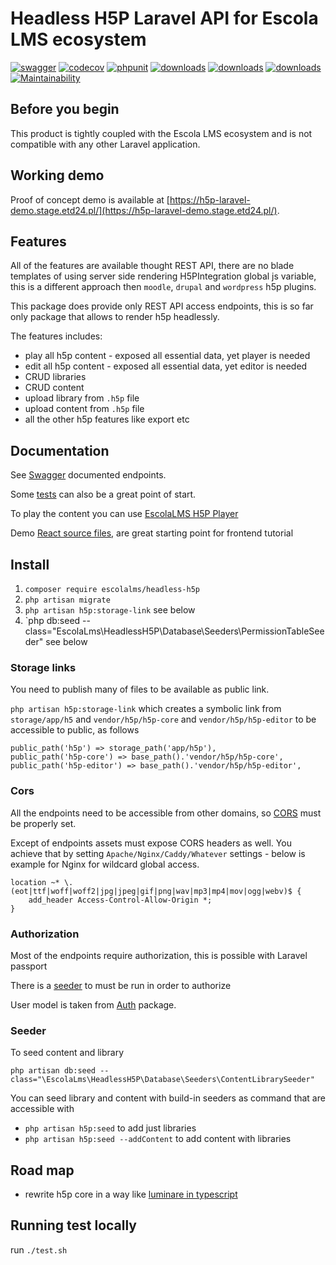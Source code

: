 # Headless H5P Laravel API for Escola LMS ecosystem

[![swagger](https://img.shields.io/badge/documentation-swagger-green)](https://escolalms.github.io/H5P/)
[![codecov](https://codecov.io/gh/EscolaLMS/H5P/branch/main/graph/badge.svg?token=ci4VPQbrOI)](https://codecov.io/gh/EscolaLMS/H5P)
[![phpunit](https://github.com/EscolaLMS/H5P/actions/workflows/test.yml/badge.svg)](https://github.com/EscolaLMS/Core/actions/workflows/test.yml)
[![downloads](https://img.shields.io/packagist/dt/escolalms/headless-h5p)](https://packagist.org/packages/escolalms/headless-h5p)
[![downloads](https://img.shields.io/packagist/v/escolalms/headless-h5p)](https://packagist.org/packages/escolalms/headless-h5p)
[![downloads](https://img.shields.io/packagist/l/escolalms/headless-h5p)](https://packagist.org/packages/escolalms/headless-h5p)
[![Maintainability](https://api.codeclimate.com/v1/badges/6316e8dc93a06d28c6a0/maintainability)](https://codeclimate.com/github/EscolaLMS/H5P/maintainability)

## Before you begin
This product is tightly coupled with the Escola LMS ecosystem and is not compatible with any other Laravel application.

## Working demo

Proof of concept demo is available at [https://h5p-laravel-demo.stage.etd24.pl/](https://h5p-laravel-demo.stage.etd24.pl/).

## Features

All of the features are available thought REST API, there are no blade templates of using server side rendering H5PIntegration global js variable, this is a different approach then `moodle`, `drupal` and `wordpress` h5p plugins.

This package does provide only REST API access endpoints, this is so far only package that allows to render h5p headlessly.

The features includes:

- play all h5p content - exposed all essential data, yet player is needed
- edit all h5p content - exposed all essential data, yet editor is needed
- CRUD libraries
- CRUD content
- upload library from `.h5p` file
- upload content from `.h5p` file
- all the other h5p features like export etc

## Documentation

See [Swagger](https://escolalms.github.io/H5P/) documented endpoints.

Some [tests](tests) can also be a great point of start.

To play the content you can use [EscolaLMS H5P Player](https://github.com/EscolaLMS/H5P-player)

Demo [React source files](https://github.com/EscolaLMS/h5p-laravel-demo/blob/main/resources/js/index.tsx), are great starting point for frontend tutorial

## Install

1. `composer require escolalms/headless-h5p`
2. `php artisan migrate`
3. `php artisan h5p:storage-link` see below
4. `php db:seed --class="EscolaLms\HeadlessH5P\Database\Seeders\PermissionTableSeeder" see below

### Storage links

You need to publish many of files to be available as public link.

`php artisan h5p:storage-link` which creates a symbolic link from `storage/app/h5` and `vendor/h5p/h5p-core` and `vendor/h5p/h5p-editor` to be accessible to public, as follows

```
public_path('h5p') => storage_path('app/h5p'),
public_path('h5p-core') => base_path().'vendor/h5p/h5p-core',
public_path('h5p-editor') => base_path().'vendor/h5p/h5p-editor',
```

### Cors

All the endpoints need to be accessible from other domains, so [CORS](https://laravel.com/docs/8.x/routing#cors) must be properly set.

Except of endpoints assets must expose CORS headers as well. You achieve that by setting `Apache/Nginx/Caddy/Whatever` settings - below is example for Nginx for wildcard global access.

```
location ~* \.(eot|ttf|woff|woff2|jpg|jpeg|gif|png|wav|mp3|mp4|mov|ogg|webv)$ {
    add_header Access-Control-Allow-Origin *;
}
```

### Authorization

Most of the endpoints require authorization, this is possible with Laravel passport

There is a [seeder](database/seeders/PermissionTableSeeder.php) to must be run in order to authorize

User model is taken from [Auth](https://github.com/EscolaLMS/Auth) package.

### Seeder

To seed content and library

```
php artisan db:seed --class="\EscolaLms\HeadlessH5P\Database\Seeders\ContentLibrarySeeder"
```

You can seed library and content with build-in seeders as command that are accessible with

- `php artisan h5p:seed` to add just libraries
- `php artisan h5p:seed --addContent` to add content with libraries

## Road map

- rewrite h5p core in a way like [luminare in typescript](https://github.com/lumieducation/lumi)

## Running test locally

run `./test.sh`

